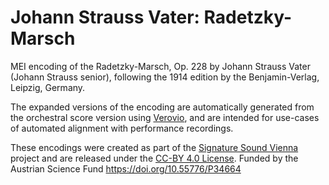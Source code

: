 # Johann Strauss Vater: Radetzky-Marsch

MEI encoding of the Radetzky-Marsch, Op. 228 by Johann Strauss Vater (Johann Strauss senior), following the 1914 edition by the Benjamin-Verlag, Leipzig, Germany.

The expanded versions of the encoding are automatically generated from the orchestral score version using [Verovio](https://verovio.org), and are intended for use-cases of automated alignment with performance recordings.

These encodings were created as part of the [Signature Sound Vienna](https://iwk.mdw.ac.at/signature-sound-vienna) project and are released under the [CC-BY 4.0 License](LICENSE.md). Funded by the Austrian Science Fund <https://doi.org/10.55776/P34664>
